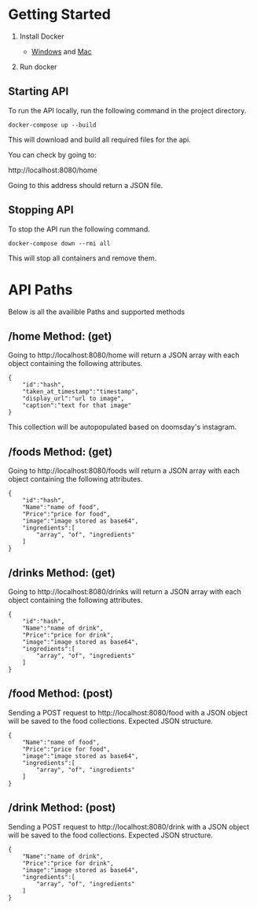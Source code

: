 
# Getting Started

1. Install Docker
    * [Windows](https://download.docker.com/win/stable/Docker%20Desktop%20Installer.exe) and [Mac](https://download.docker.com/mac/stable/Docker.dmg)

2. Run docker

## Starting API

To run the API locally, run the following command in the project directory.

`docker-compose up --build`

This will download and build all required files for the api.

You can check by going to:

http://localhost:8080/home

Going to this address should return a JSON file.

## Stopping API

To stop the API run the following command.

`docker-compose down --rmi all`

This will stop all containers and remove them.

# API Paths

Below is all the availible Paths and supported methods

## /home Method: (get)

Going to http://localhost:8080/home will return a JSON array with each object containing the following attributes.

```
{
    "id":"hash",
    "taken_at_timestamp":"timestamp", 
    "display_url":"url to image", 
    "caption":"text for that image"
}
```

This collection will be autopopulated based on doomsday's instagram.

## /foods Method: (get)

Going to http://localhost:8080/foods will return a JSON array with each object containing the following attributes.

```
{
    "id":"hash",
    "Name":"name of food", 
    "Price":"price for food", 
    "image":"image stored as base64",
    "ingredients":[
        "array", "of", "ingredients"
    ]
}
```

## /drinks Method: (get)

Going to http://localhost:8080/drinks will return a JSON array with each object containing the following attributes.

```
{
    "id":"hash",
    "Name":"name of drink", 
    "Price":"price for drink", 
    "image":"image stored as base64",
    "ingredients":[
        "array", "of", "ingredients"
    ]
}
```

## /food Method: (post)

Sending a POST request to http://localhost:8080/food with a JSON object will be saved to the food collections. Expected JSON structure.

```
{
    "Name":"name of food", 
    "Price":"price for food", 
    "image":"image stored as base64",
    "ingredients":[
        "array", "of", "ingredients"
    ]
}
```

## /drink Method: (post)

Sending a POST request to http://localhost:8080/drink with a JSON object will be saved to the food collections. Expected JSON structure.

```
{
    "Name":"name of drink", 
    "Price":"price for drink", 
    "image":"image stored as base64",
    "ingredients":[
        "array", "of", "ingredients"
    ]
}